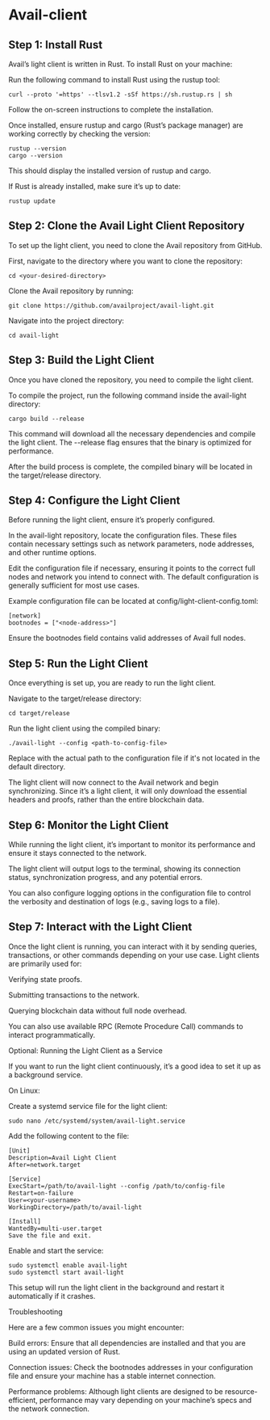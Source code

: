 # Avail-client

## Step 1: Install Rust

Avail’s light client is written in Rust. To install Rust on your machine:

Run the following command to install Rust using the rustup tool:

```
curl --proto '=https' --tlsv1.2 -sSf https://sh.rustup.rs | sh
```

Follow the on-screen instructions to complete the installation.

Once installed, ensure rustup and cargo (Rust’s package manager) are working correctly by checking the version:

```
rustup --version
cargo --version
```

This should display the installed version of rustup and cargo.

If Rust is already installed, make sure it’s up to date:

```
rustup update
```

## Step 2: Clone the Avail Light Client Repository

To set up the light client, you need to clone the Avail repository from GitHub.

First, navigate to the directory where you want to clone the repository:

```
cd <your-desired-directory>
```

Clone the Avail repository by running:

```
git clone https://github.com/availproject/avail-light.git
```

Navigate into the project directory:

```
cd avail-light
```
## Step 3: Build the Light Client

Once you have cloned the repository, you need to compile the light client.

To compile the project, run the following command inside the avail-light directory:

```
cargo build --release
```

This command will download all the necessary dependencies and compile the light client. The --release flag ensures that the binary is optimized for performance.

After the build process is complete, the compiled binary will be located in the target/release directory.

## Step 4: Configure the Light Client

Before running the light client, ensure it’s properly configured.

In the avail-light repository, locate the configuration files. These files contain necessary settings such as network parameters, node addresses, and other runtime options.

Edit the configuration file if necessary, ensuring it points to the correct full nodes and network you intend to connect with. The default configuration is generally sufficient for most use cases.

Example configuration file can be located at config/light-client-config.toml:

```
[network]
bootnodes = ["<node-address>"]
```


Ensure the bootnodes field contains valid addresses of Avail full nodes.

## Step 5: Run the Light Client

Once everything is set up, you are ready to run the light client.

Navigate to the target/release directory:

```
cd target/release
```


Run the light client using the compiled binary:

```
./avail-light --config <path-to-config-file>
```

Replace <path-to-config-file> with the actual path to the configuration file if it's not located in the default directory.

The light client will now connect to the Avail network and begin synchronizing. Since it’s a light client, it will only download the essential headers and proofs, rather than the entire blockchain data.

## Step 6: Monitor the Light Client

While running the light client, it’s important to monitor its performance and ensure it stays connected to the network.

The light client will output logs to the terminal, showing its connection status, synchronization progress, and any potential errors.

You can also configure logging options in the configuration file to control the verbosity and destination of logs (e.g., saving logs to a file).

## Step 7: Interact with the Light Client

Once the light client is running, you can interact with it by sending queries, transactions, or other commands depending on your use case. Light clients are primarily used for:

Verifying state proofs.

Submitting transactions to the network.

Querying blockchain data without full node overhead.

You can also use available RPC (Remote Procedure Call) commands to interact programmatically.

Optional: Running the Light Client as a Service

If you want to run the light client continuously, it’s a good idea to set it up as a background service.

On Linux:

Create a systemd service file for the light client:

```
sudo nano /etc/systemd/system/avail-light.service
```


Add the following content to the file:

```
[Unit]
Description=Avail Light Client
After=network.target

[Service]
ExecStart=/path/to/avail-light --config /path/to/config-file
Restart=on-failure
User=<your-username>
WorkingDirectory=/path/to/avail-light

[Install]
WantedBy=multi-user.target
Save the file and exit.
```


Enable and start the service:

```
sudo systemctl enable avail-light
sudo systemctl start avail-light
```

This setup will run the light client in the background and restart it automatically if it crashes.

Troubleshooting

Here are a few common issues you might encounter:

Build errors: Ensure that all dependencies are installed and that you are using an updated version of Rust.

Connection issues: Check the bootnodes addresses in your configuration file and ensure your machine has a stable internet connection.

Performance problems: Although light clients are designed to be resource-efficient, performance may vary depending on your machine’s specs and the network connection.
